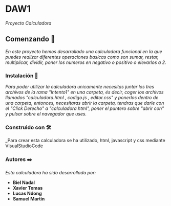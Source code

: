 # DAW1
_Proyecto Calculadora_
## Comenzando 🚀
_En este proyecto hemos desarrollado una calculadora funcional en la que puedes realizar diferentes operaciones basicas como son sumar, restar, multiplicar, dividir, poner los numeros en negativo o positivo o elevarlos a 2._
### Instalación 🔧
_Para poder utilizar la calculadora unicamente necesitas juntar los tres archivos de la rama "Intento1" en una carpeta, és decir, coger los archivos llamados "calculadora.html , codigo.js , editor.css" y ponerlos dentro de una carpeta, entonces, necesitaras abrir la carpeta, tendras que darle con el "Click Derecho" a "calculadora.html", poner el puntero sobre "abrir con" y pulsar sobre el navegador que uses._
### Construido con 🛠️
_Para crear esta calculadora se ha utilizado, html, javascript y css mediante VisualStudioCode
### Autores ✒️
_Esta calculadora ha sido desarrollada por:_ 
* **Biel Nadal**
* **Xavier Tomas**
* **Lucas Ndong**
* **Samuel Martín**

